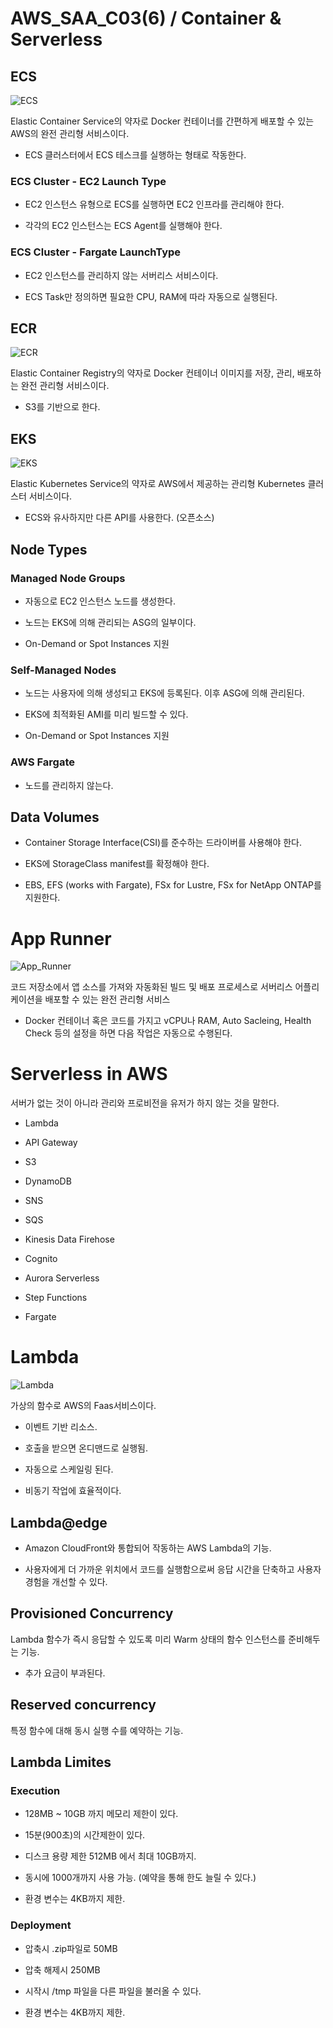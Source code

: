 # AWS_SAA_C03(6) / Container & Serverless

## ECS

![ECS](../pictures/AWS/ECS.png)

Elastic Container Service의 약자로 Docker 컨테이너를 간편하게 배포할 수 있는 AWS의 완전 관리형 서비스이다.

- ECS 클러스터에서 ECS 테스크를 실행하는 형태로 작동한다.

### ECS Cluster - EC2 Launch Type

- EC2 인스턴스 유형으로 ECS를 실행하면 EC2 인프라를 관리해야 한다.

- 각각의 EC2 인스턴스는 ECS Agent를 실행해야 한다.

### ECS Cluster - Fargate LaunchType

- EC2 인스턴스를 관리하지 않는 서버리스 서비스이다.

- ECS Task만 정의하면 필요한 CPU, RAM에 따라 자동으로 실행된다.

## ECR

![ECR](../pictures/AWS/ECR.png)

Elastic Container Registry의 약자로 Docker 컨테이너 이미지를 저장, 관리, 배포하는 완전 관리형 서비스이다.

- S3를 기반으로 한다.

## EKS

![EKS](../pictures/AWS/EKS.png)

Elastic Kubernetes Service의 약자로 AWS에서 제공하는 관리형 Kubernetes 클러스터 서비스이다.

- ECS와 유사하지만 다른 API를 사용한다. (오픈소스)

## Node Types

### Managed Node Groups

- 자동으로 EC2 인스턴스 노드를 생성한다.

- 노드는 EKS에 의해 관리되는 ASG의 일부이다.

- On-Demand or Spot Instances 지원

### Self-Managed Nodes

- 노드는 사용자에 의해 생성되고 EKS에 등록된다. 이후 ASG에 의해 관리된다.

- EKS에 최적화된 AMI를 미리 빌드할 수 있다.

- On-Demand or Spot Instances 지원

### AWS Fargate

- 노드를 관리하지 않는다.

## Data Volumes

- Container Storage Interface(CSI)를 준수하는 드라이버를 사용해야 한다.

- EKS에 StorageClass manifest를 확정해야 한다.

- EBS, EFS (works with Fargate), FSx for Lustre, FSx for NetApp ONTAP를 지원한다.

# App Runner

![App_Runner](../pictures/AWS/App_Runner.png)

코드 저장소에서 앱 소스를 가져와 자동화된 빌드 및 배포 프로세스로 서버리스 어플리케이션을 배포할 수 있는 완전 관리형 서비스

- Docker 컨테이너 혹은 코드를 가지고 vCPU나 RAM, Auto Sacleing, Health Check 등의 설정을 하면 다음 작업은 자동으로 수행된다.

# Serverless in AWS

서버가 없는 것이 아니라 관리와 프로비전을 유저가 하지 않는 것을 말한다.

- Lambda

- API Gateway

- S3

- DynamoDB

- SNS

- SQS

- Kinesis Data Firehose

- Cognito

- Aurora Serverless

- Step Functions

- Fargate

# Lambda

![Lambda](../pictures/AWS/Lambda.png)

가상의 함수로 AWS의 Faas서비스이다.

- 이벤트 기반 리소스.

- 호출을 받으면 온디맨드로 실행됨.

- 자동으로 스케일링 된다.

- 비동기 작업에 효율적이다.

## Lambda@edge

- Amazon CloudFront와 통합되어 작동하는 AWS Lambda의 기능.

- 사용자에게 더 가까운 위치에서 코드를 실행함으로써 응답 시간을 단축하고 사용자 경험을 개선할 수 있다.

## Provisioned Concurrency

Lambda 함수가 즉시 응답할 수 있도록 미리 Warm 상태의 함수 인스턴스를 준비해두는 기능.

- 추가 요금이 부과된다.

## Reserved concurrency

특정 함수에 대해 동시 실행 수를 예약하는 기능.

## Lambda Limites

### Execution

- 128MB ~ 10GB 까지 메모리 제한이 있다.

- 15분(900초)의 시간제한이 있다.

- 디스크 용량 제한 512MB 에서 최대 10GB까지.

- 동시에 1000개까지 사용 가능. (예약을 통해 한도 늘릴 수 있다.)

- 환경 변수는 4KB까지 제한.

### Deployment

- 압축시 .zip파일로 50MB

- 압축 해제시 250MB

- 시작시 /tmp 파일을 다른 파일을 불러올 수 있다.

- 환경 변수는 4KB까지 제한.
